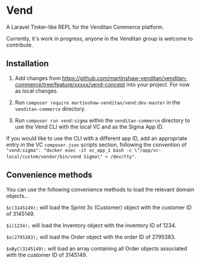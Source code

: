 # Vend

A Laravel Tinker-like REPL for the Venditan Commerce platform.

Currently, it's work in progress, anyone in the Venditan group is welcome to contribute.

## Installation

1. Add changes from https://github.com/martinshaw-venditan/venditan-commerce/tree/feature/xxxxx/vend-concept into your project. For now as local changes.

2. Run `composer require martinshaw-venditan/vend:dev-master` in the `venditan-commerce` directory. 

3. Run `composer run vend:sigma` within the `venditan-commerce` directory to use the Vend CLI with the local VC and as the Sigma App ID.

If you would like to use the CLI with a different app ID, add an appropriate entry in the VC `composer.json` scripts section, following the convention of `"vend:sigma": "docker exec -it vc_app_1 bash -c \"/app/vc-local/custom/vendor/bin/vend Sigma\" < /dev/tty"`.

## Convenience methods

You can use the following convenience methods to load the relevant domain objects...

`$c(3145149);` will load the Sprint 3c (Customer) object with the customer ID of 3145149.

`$i(1234);` will load the Inventory object with the inventory ID of 1234.

`$o(2795383);` will load the Order object with the order ID of 2795383.

`$oByC(3145149);` will load an array containing all Order objects associated with the customer ID of 3145149.

